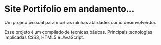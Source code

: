 # Site Portifolio em andamento...
 Um projeto pessoal para mostras minhas abilidades como desenvolverdor.
 
 
 Esse projeto é um compilado de tecnicas básicas.
 Principais tecnologias implicadas
 CSS3, HTML5 e JavaScript.
